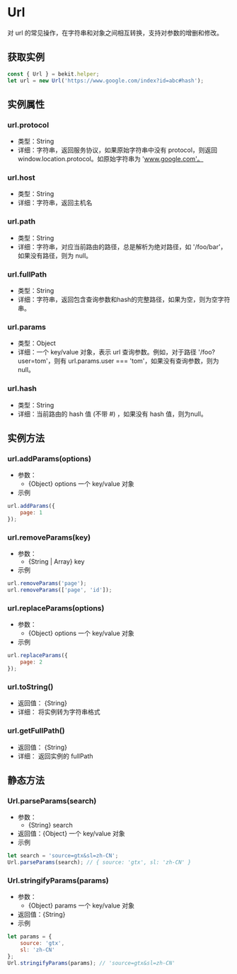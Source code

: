 # Url
对 url 的常见操作，在字符串和对象之间相互转换，支持对参数的增删和修改。

## 获取实例
```javascript
const { Url } = bekit.helper;
let url = new Url('https://www.google.com/index?id=abc#hash');
```

## 实例属性
### url.protocol
- 类型：String
- 详细：字符串，返回服务协议，如果原始字符串中没有 protocol，则返回 window.location.protocol。如原始字符串为 'www.google.com'。

### url.host
- 类型：String
- 详细：字符串，返回主机名

### url.path
- 类型：String
- 详细：字符串，对应当前路由的路径，总是解析为绝对路径，如 '/foo/bar'，如果没有路径，则为 null。

### url.fullPath
- 类型：String
- 详细：字符串，返回包含查询参数和hash的完整路径，如果为空，则为空字符串。

### url.params
- 类型：Object
- 详细：一个 key/value 对象，表示 url 查询参数。例如，对于路径 '/foo?user=tom'，则有 url.params.user === 'tom'，如果没有查询参数，则为 null。

### url.hash
- 类型：String
- 详细：当前路由的 hash 值 (不带 #) ，如果没有 hash 值，则为null。

## 实例方法
### url.addParams(options)
- 参数：
  - {Object} options 一个 key/value 对象
- 示例
```javascript
url.addParams({
    page: 1
});
```

### url.removeParams(key)
- 参数：
  - {String | Array} key
- 示例
```javascript
url.removeParams('page');
url.removeParams(['page', 'id']);
```

### url.replaceParams(options)
- 参数：
  - {Object} options 一个 key/value 对象
- 示例
```javascript
url.replaceParams({
    page: 2
});
```

### url.toString()
- 返回值： {String}
- 详细： 将实例转为字符串格式

### url.getFullPath()
- 返回值： {String}
- 详细： 返回实例的 fullPath

## 静态方法
### Url.parseParams(search)
- 参数：
  - {String} search
- 返回值：{Object} 一个 key/value 对象
- 示例
```javascript
let search = 'source=gtx&sl=zh-CN';
Url.parseParams(search); // { source: 'gtx', sl: 'zh-CN' }
```

### Url.stringifyParams(params)
- 参数：
  - {Object} params 一个 key/value 对象
- 返回值：{String}
- 示例
```javascript
let params = {
    source: 'gtx',
    sl: 'zh-CN'
};
Url.stringifyParams(params); // 'source=gtx&sl=zh-CN'
```
